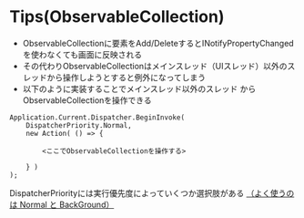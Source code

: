 # Tips(ObservableCollection)

- ObservableCollectionに要素をAdd/DeleteするとINotifyPropertyChangedを使わなくても画面に反映される
- その代わりObservableCollectionはメインスレッド（UIスレッド）以外のスレッドから操作しようとすると例外になってしまう
- 以下のように実装することでメインスレッド以外のスレッド
からObservableCollectionを操作できる
```
Application.Current.Dispatcher.BeginInvoke(
    DispatcherPriority.Normal,
    new Action( () => {

        <ここでObservableCollectionを操作する>

    } )
);
```
 DispatcherPriorityには実行優先度によっていくつか選択肢がある
 [（よく使うのは Normal と BackGround）](https://docs.microsoft.com/dotnet/api/system.windows.threading.dispatcherpriority)
